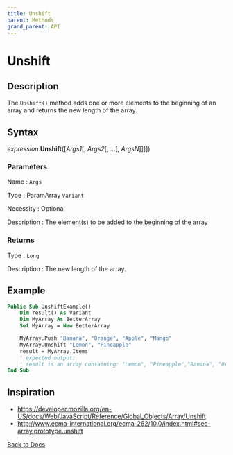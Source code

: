 ```yaml
---
title: Unshift
parent: Methods
grand_parent: API
---
```


# Unshift

## Description
The `Unshift()` method adds one or more elements to the beginning of an array and returns the new length of the array.

## Syntax

*expression*.**Unshift**([*Args1*[, *Args2*[, ...[, *ArgsN*]]]])

### Parameters

Name
: `Args`

Type
: ParamArray `Variant`

Necessity
: Optional

Description
: The element(s) to be added to the beginning of the array

### Returns

Type
: `Long`

Description
: The new length of the array.

## Example

```vb
Public Sub UnshiftExample()
    Dim result() As Variant
    Dim MyArray As BetterArray
    Set MyArray = New BetterArray

    MyArray.Push "Banana", "Orange", "Apple", "Mango"
    MyArray.Unshift "Lemon", "Pineapple"
    result = MyArray.Items
    ' expected output:
    ' result is an array containing: "Lemon", "Pineapple","Banana", "Orange", "Apple", "Mango"
End Sub
```

## Inspiration
* <https://developer.mozilla.org/en-US/docs/Web/JavaScript/Reference/Global_Objects/Array/Unshift>
* <http://www.ecma-international.org/ecma-262/10.0/index.html#sec-array.prototype.unshift>

[Back to Docs](https://senipah.github.io/VBA-Better-Array/)
